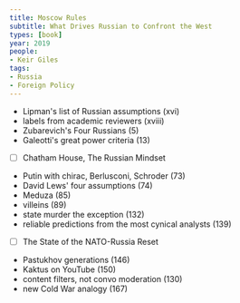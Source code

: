 ```yaml
---
title: Moscow Rules
subtitle: What Drives Russian to Confront the West
types: [book]
year: 2019
people:
- Keir Giles
tags:
- Russia
- Foreign Policy
---
```


- Lipman's list of Russian assumptions (xvi)
- labels from academic reviewers (xviii)
- Zubarevich's Four Russians (5)
- Galeotti's great power criteria (13)
- [ ] Chatham House, The Russian Mindset
- Putin with chirac, Berlusconi, Schroder (73)
- David Lews' four assumptions (74)
- Meduza (85)
- villeins (89)
- state murder the exception (132)
- reliable predictions from the most cynical analysts (139)
- [ ] The State of the NATO-Russia Reset
- Pastukhov generations (146)
- Kaktus on YouTube (150)
- content filters, not convo moderation (130)
- new Cold War analogy (167)
